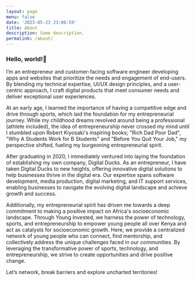 ```yaml
---
layout: page
menu: false
date: '2023-05-23 23:06:59'
title: About
description: Some description.
permalink: /about/
---
```

### Hello, world!👋

I’m an entrepreneur and customer-facing software engineer developing apps and websites that prioritize the needs and engagement of end-users. By blending my technical expertise, UI/UX design principles, and a user-centric approach, I craft digital products that meet consumer needs and deliver exceptional user experiences.

At an early age, I learned the importance of having a competitive edge and drive through sports, which laid the foundation for my entrepreneurial journey. While my childhood dreams revolved around being a professional (athlete included), the idea of entrepreneurship never crossed my mind until I stumbled upon Robert Kiyosaki's inspiring books; "Rich Dad Poor Dad", "Why A Students Work for B Students" and "Before You Quit Your Job," my perspective shifted, fueling my burgeoning entrepreneurial spirit.

After graduating in 2020, I immediately ventured into laying the foundation of establishing my own company, Digital Ducks. As an entrepreneur, I have taken Digital Ducks to new heights, offering innovative digital solutions to help businesses thrive in the digital era. Our expertise spans software development, media production, digital marketing, and IT support services, enabling businesses to navigate the evolving digital landscape and achieve growth and success.

Additionally, my entrepreneurial spirit has driven me towards a deep commitment to making a positive impact on Africa's socioeconomic landscape. Through Young Invested, we harness the power of technology, sports, and entrepreneurship to empower young people all over Kenya and act as catalysts for socioeconomic growth. Here, we provide a centralized network of young people who can connect, find mentorship, and collectively address the unique challenges faced in our communities. By leveraging the transformative power of sports, technology, and entrepreneurship, we strive to create opportunities and drive positive change.

Let’s network, break barriers and explore uncharted territories!

